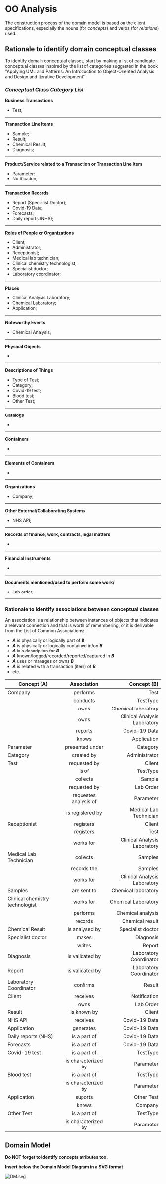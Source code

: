 # OO Analysis #

The construction process of the domain model is based on the client specifications, especially the nouns (for _concepts_) and verbs (for _relations_) used. 

## Rationale to identify domain conceptual classes ##
To identify domain conceptual classes, start by making a list of candidate conceptual classes inspired by the list of categories suggested in the book "Applying UML and Patterns: An Introduction to Object-Oriented Analysis and Design and Iterative Development". 


### _Conceptual Class Category List_ ###

**Business Transactions**

* Test;

---

**Transaction Line Items**

* Sample;
* Result;
* Chemical Result;
* Diagnosis;

---

**Product/Service related to a Transaction or Transaction Line Item**

* Parameter:
* Notification;

---


**Transaction Records**

* Report (Specialist Doctor);
* Covid-19 Data;
* Forecasts;
* Daily reports (NHS);


---  


**Roles of People or Organizations**

* Client;
* Administrator;
* Receptionist;
* Medical lab technician;
* Clinical chemistry technologist;
* Specialist doctor;
* Laboratory coordinator;


---


**Places**

* Clinical Analysis Laboratory;
* Chemical Laboratory;
* Application;



---

**Noteworthy Events**

* Chemical Analysis;

---


**Physical Objects**

*

---


**Descriptions of Things**

* Type of Test;
* Category;
* Covid-19 test;
* Blood test;
* Other Test;


---


**Catalogs**

*  

---


**Containers**

*  

---


**Elements of Containers**

*  

---


**Organizations**

* Company;

---

**Other External/Collaborating Systems**

* NHS API;


---


**Records of finance, work, contracts, legal matters**

* 

---


**Financial Instruments**

* 

---


**Documents mentioned/used to perform some work/**

* Lab order;

---



### **Rationale to identify associations between conceptual classes**

An association is a relationship between instances of objects that indicates a relevant connection and that is worth of remembering, or it is derivable from the List of Common Associations: 

* **_A_** is physically or logically part of **_B_**
* **_A_** is physically or logically contained in/on **_B_**
* **_A_** is a description for **_B_**
* **_A_** known/logged/recorded/reported/captured in **_B_**
* **_A_** uses or manages or owns **_B_**
* **_A_** is related with a transaction (item) of **_B_**
* etc.



| Concept (A) 		|  Association   	|  Concept (B) |
|----------	   		|:-------------:		|------:       |
| Company 	| performs		 | Test  |
|  | conducts | TestType |
|  |owns |Chemical laboratory|
|  |owns |Clinical Analysis Laboratory|
|  | reports | Covid-19 Data |
|  | knows | Application |
|  Parameter	| presented under  		 	| Category  |
|  Category	| created by		 	| Administrator |
| Test	| requested by 		 	| Client |
|  | is of | TestType|
|  | collects | Sample|
|  | requested by |  Lab Order|
|  | requestes analysis of | Parameter|
|  | is registered by | Medical Lab Technician |
|Receptionist | registers | Client |
| | registers | Test |
| | works for | Clinical Analysis Laboratory |
|Medical Lab Technician | collects | Samples|
| | records the | Samples |
| | works for | Clinical Analysis Laboratory |
|Samples| are sent to| Chemical laboratory|
|Clinical chemistry technologist| works for | Chemical Laboratory|
| | performs |Chemical analysis|
| | records |Chemical result|
|Chemical Result| is analysed by| Specialist doctor|
|Specialist doctor |  makes | Diagnosis |
| | writes| Report|
|Diagnosis | is validated by | Laboratory Coordinator |
|Report| is validated by | Laboratory Coordinator|
|Laboratory Coordinator| confirms | Result |
|Client| receives |Notification|
| | owns |Lab Order|
|Result | is known by | Client|
|NHS API |receives |Covid-19 Data|
|Application | generates | Covid-19 Data|
|Daily reports (NHS) | is a part of | Covid-19 Data|
|Forecasts | is a part of | Covid-19 Data|
|Covid-19 test | is a part of | TestType|
| | is characterized by | Parameter|
|Blood test | is a part of |  TestType|
| | is characterized by | Parameter|
|Application | suports | Other Test|
| | knows | Company |
|Other Test | is a part of | TestType|
| | is characterized by | Parameter|






 









## Domain Model

**Do NOT forget to identify concepts atributes too.**

**Insert below the Domain Model Diagram in a SVG format**

![DM.svg](DM.svg)



